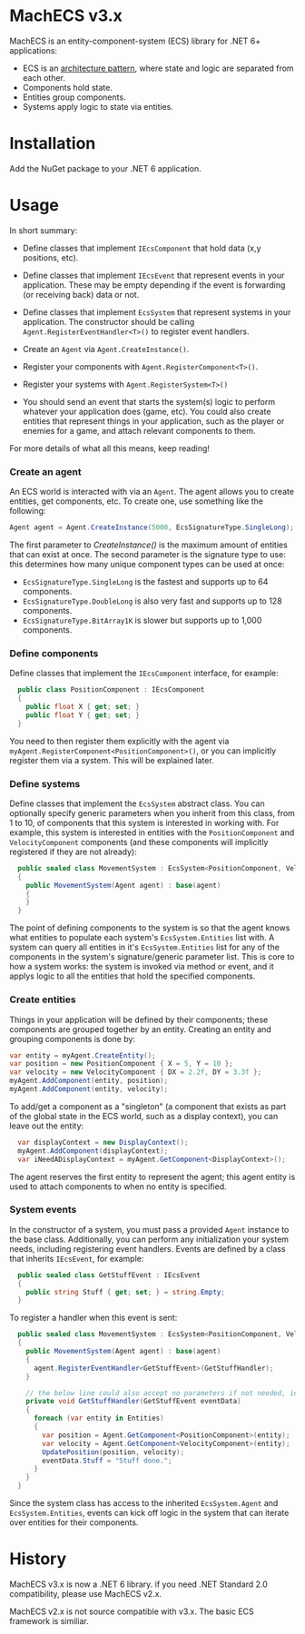 # MachECS v3.x
MachECS is an entity-component-system (ECS) library for .NET 6+ applications:
* ECS is an [architecture pattern](https://www.guru99.com/entity-component-system.html), where state and logic are
separated from each other.
* Components hold state.
* Entities group components.
* Systems apply logic to state via entities.

# Installation
Add the NuGet package to your .NET 6 application.

# Usage
In short summary:
* Define classes that implement ```IEcsComponent``` that hold data (x,y positions, etc).
* Define classes that implement ```IEcsEvent``` that represent events in your application. These may be empty
depending if the event is forwarding (or receiving back) data or not.
* Define classes that implement ```EcsSystem``` that represent systems in your application. The constructor should be
calling ```Agent.RegisterEventHandler<T>()``` to register event handlers.

* Create an ```Agent``` via ```Agent.CreateInstance()```.
* Register your components with ```Agent.RegisterComponent<T>()```.
* Register your systems with ```Agent.RegisterSystem<T>()```
* You should send an event that starts the system(s) logic to perform whatever your application does (game, etc).
You could also create entities that represent things in your application, such as the player or enemies for a game,
and attach relevant components to them.

For more details of what all this means, keep reading!

### Create an agent
An ECS world is interacted with via an ```Agent```. The agent allows you to create entities, get components, etc.
To create one, use something like the following:
```C#
Agent agent = Agent.CreateInstance(5000, EcsSignatureType.SingleLong);
```
The first parameter to *CreateInstance()* is the maximum amount of entities that can exist at once. The second
parameter is the signature type to use: this determines how many unique component types can be used at once:
* ```EcsSignatureType.SingleLong``` is the fastest and supports up to 64 components.
* ```EcsSignatureType.DoubleLong``` is also very fast and supports up to 128 components.
* ```EcsSignatureType.BitArray1K``` is slower but supports up to 1,000 components.

### Define components
Define classes that implement the ```IEcsComponent``` interface, for example:
```C#
  public class PositionComponent : IEcsComponent
  {
    public float X { get; set; }
    public float Y { get; set; }
  }
```
You need to then register them explicitly with the agent via ```myAgent.RegisterComponent<PositionComponent>()```,
or you can implicitly register them via a system. This will be explained later.

### Define systems
Define classes that implement the ```EcsSystem``` abstract class. You can optionally specify generic parameters
when you inherit from this class, from 1 to 10, of components that this system is interested in working with.
For example, this system is interested in entities with the ```PositionComponent``` and ```VelocityComponent```
components (and these components will implicitly registered if they are not already):
```C#
  public sealed class MovementSystem : EcsSystem<PositionComponent, VelocityComponent>
  {
    public MovementSystem(Agent agent) : base(agent)
    {
    }
  }
```
The point of defining components to the system is so that the agent knows what entities to populate each system's
```EcsSystem.Entities``` list with. A system can query all entities in it's ```EcsSystem.Entities``` list for any
of the components in the system's signature/generic parameter list. This is core to how a system works: the system
is invoked via method or event, and it applys logic to all the entities that hold the specified components.

### Create entities
Things in your application will be defined by their components; these components are grouped together by an entity.
Creating an entity and grouping components is done by:
```C#
var entity = myAgent.CreateEntity();
var position = new PositionComponent { X = 5, Y = 10 };
var velocity = new VelocityComponent { DX = 2.2f, DY = 3.3f };
myAgent.AddComponent(entity, position);
myAgent.AddComponent(entity, velocity);
```
To add/get a component as a "singleton" (a component that exists as part of the global state in the ECS world, such as
a display context), you can leave out the entity:
```C#
  var displayContext = new DisplayContext();
  myAgent.AddComponent(displayContext);
  var iNeedADisplayContext = myAgent.GetComponent<DisplayContext>();
```
The agent reserves the first entity to represent the agent; this agent entity is used to attach components to when no entity
is specified.

### System events
In the constructor of a system, you must pass a provided ```Agent``` instance to the base class. Additionally, you can
perform any initialization your system needs, including registering event handlers. Events are defined by a class that
inherits ```IEcsEvent```, for example:
```C#
  public sealed class GetStuffEvent : IEcsEvent
  {
    public string Stuff { get; set; } = string.Empty;
  }
```
To register a handler when this event is sent:
```C#
  public sealed class MovementSystem : EcsSystem<PositionComponent, VelocityComponent>
  {
    public MovementSystem(Agent agent) : base(agent)
    {
      agent.RegisterEventHandler<GetStuffEvent>(GetStuffHandler);
    }

    // the below line could also accept no parameters if not needed, ie: private void GetStuffHandler()
    private void GetStuffHandler(GetStuffEvent eventData)
    {
      foreach (var entity in Entities)
      {
        var position = Agent.GetComponent<PositionComponent>(entity);
        var velocity = Agent.GetComponent<VelocityComponent>(entity);
        UpdatePosition(position, velocity);
        eventData.Stuff = "Stuff done.";
      }
    }
  }
```
Since the system class has access to the inherited ```EcsSystem.Agent``` and ```EcsSystem.Entities```, events can
kick off logic in the system that can iterate over entities for their components.

# History
MachECS v3.x is now a .NET 6 library. if you need .NET Standard 2.0 compatibility, please use MachECS v2.x.

MachECS v2.x is not source compatible with v3.x. The basic ECS framework is similiar.
